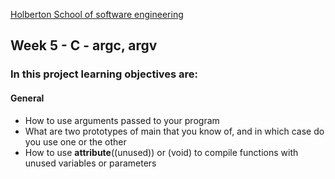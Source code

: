 [Holberton School of software engineering](https://www.holbertonschool.com)

## Week 5 - C - argc, argv

### In this project learning objectives are:

#### General

- How to use arguments passed to your program
- What are two prototypes of main that you know of, and in which case do you use one or the other
- How to use __attribute__((unused)) or (void) to compile functions with unused variables or parameters